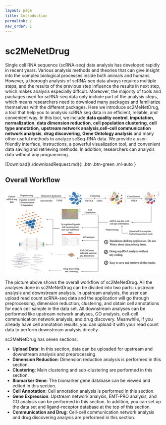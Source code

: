 ```yaml
---
layout: page
title: Introduction
permalink: /
nav_order: 1
---
```


# sc2MeNetDrug

Single cell RNA sequence (scRNA-seq) data analysis has developed rapidly in recent years. Various analysis methods and theories that can give insight into the complex biological processes inside both animals and humans. However, a thorough analysis of scRNA-seq data always requires multiple steps, and the results of the previous step influence the results in next step, which makes analysis especially diffcult. Moreover, the majority of tools and packages used for scRNA-seq data only include part of the analysis steps, which means researchers need to download many packages and familiarize themselves with the different packages. Here we introduce sc2MeNetDrug, a tool that help you to analysis scRNA seq data in an efficient, reliable, and convenient way. In this tool, we include **data quality control**, **imputation**, **normalization**, **data dimension reduction**, **cell population clustering**, **cell type annotation**, **upstream network analysis**,**cell-cell communication network analysis**, **drug discovering**, **Gene Ontology analysis** and many other useful methods to analyze scSeq-RNA data. We provide a user-friendly interface, instructions, a powerful visualization tool, and convenient data saving and retrieving methods. In addition, researchers can analysis data without any programming.

<span class="fs-8">
[Download](./downloadRequest.md){: .btn .btn-green .ml-auto }
</span>

## Overall Workflow

<p align="center"><img src="pic/workflow.png" alt="workflow" style="zoom:67%;" /></p>

The picture above shows the overall workflow of sc2MeNetDrug. All the analyses done in sc2MeNetDrug can be divided into two parts: upstream analysis and downstream analysis. In upstream analysis, the user can upload read count scRNA-seq data and the application will go through preprocessing, dimension reduction, clustering, and obtain cell annotations for each cell sample in the data set. All downstream analyses can be performed like upstream network analyses, GO analysis, cell-cell communication network analysis, and drug discovery. Meanwhile, if you already have cell annotation results, you can upload it with your read count data to perform downstream analysis directly.

sc2MeNetDrug has seven sections:

* **Upload Data**: In this section, data can be uploaded for upstream and downstream analysis and preprocessing.
* **Dimension Reduction**: Dimension reduction analysis is performed in this section.
* **Clustering**: Main clustering and sub-clustering are performed in this section.
* **Biomarker Gene**: The biomarker gene database can be viewed and edited in this section. 
* **Cell Annotation**: Cell annotation analysis is performed in this section.
* **Gene Expression**: Upstream network analysis, EMT-PRO analysis, and GO analysis can be performed in this section. In addition, you can set up the data set and ligand-receptor database at the top of this section.
* **Communication and Drug**: Cell-cell communication network analysis and drug discovering analysis are performed in this section.



